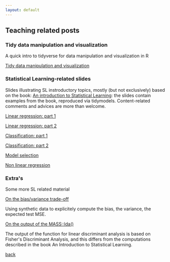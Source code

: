 ```yaml
---
layout: default
---
```


## Teaching related posts

### Tidy data manipulation and visualization

A quick intro to tidyverse for data manipulation and visualization in R

[Tidy data manipulation and visualization](teaching_related/preprocessing/Tidy_data_manipulation_and_visualization.html)

### Statistical Learning-related slides

Slides illustrating SL instroductory topics, mostly (but not exclusively) based on the book: 
[An introduction to Statistical Learning](https://www.statlearning.com):  the slides contain examples from the book, reproduced via tidymodels. Content-related comments and advices are more than welcome.  

[Linear regression: part 1](teaching_related/Linear_regression/Linear-Regression-part_1.html) 

[Linear regression: part 2](teaching_related/Linear_regression/Linear-Regression-part_2.html) 

[Classification: part 1](teaching_related/classification/Classification_part1.html)

[Classification: part 2](teaching_related/classification/Classification_part2.html)

[Model selection](teaching_related/model_selection/model_selection.html) 

[Non linear regression](teaching_related/nonlinear_regression/Intro_non_linear_and_GAM.html) 


### Extra's 

Some more SL related material    

[On the bias/variance trade-off](teaching_related/the_bias_and_the_variance.html)

Using synthetic data to explicitely compute the bias, the variance, the expected test MSE. 

[On the output of the MASS::lda()](teaching_related/Lda_MASS_wrap_up.html)

The output of the function for linear discriminant analysis is based on Fisher's Discriminant Analysis, and this differs from the computations described in the book An Introduction to Statistical Learning.


[back](./)
